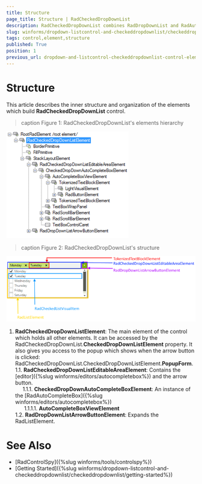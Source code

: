 ```yaml
---
title: Structure
page_title: Structure | RadCheckedDropDownList
description: RadCheckedDropDownList combines RadDropDownList and RadAutoCompleteBox in order to provide functionality to check items in the drop down area and tokenize them in the text area.
slug: winforms/dropdown-listcontrol-and-checkeddropdownlist/checkeddropdownlist/control-element-structure
tags: control,element,structure
published: True
position: 1
previous_url: dropdown-and-listcontrol-checkeddropdownlist-control-element-structure
---
```


# Structure
 
This article describes the inner structure and organization of the elements which build __RadCheckedDropDownList__  control.
        
>caption Figure 1: RadCheckedDropDownList's elements hierarchy

![dropdown-and-listcontrol-checkedropdownlist-structure 001](images/dropdown-and-listcontrol-checkedropdownlist-structure001.png)

>caption Figure 2: RadCheckedDropDownList's structure

![dropdown-and-listcontrol-checkedropdownlist-structure 002](images/dropdown-and-listcontrol-checkedropdownlist-structure002.png)

1. __RadCheckedDropDownListElement__: The main element of the control which holds all other elements. It can be accessed by the RadCheckedDropDownList.__CheckedDropDownListElement__ property. It also gives you access to the popup which shows when the arrow button is clicked: RadCheckedDropDownList.CheckedDropDownListElement.__PopupForm__.  
  1.1. __RadCheckedDropDownListEditableAreaElement__: Contains the [editor]({%slug winforms/editors/autocompletebox%}) and the arrow button.  
&nbsp;&nbsp;&nbsp;&nbsp;&nbsp;1.1.1. __CheckedDropDownAutoCompleteBoxElement__: An instance of the [RadAutoCompleteBox]({%slug winforms/editors/autocompletebox%})   
&nbsp;&nbsp;&nbsp;&nbsp;&nbsp;&nbsp;1.1.1.1. __AutoCompleteBoxViewElement__  
  1.2. __RadDropDownListArrowButtonElement__: Expands the RadListElement.
 

# See Also

* [RadControlSpy]({%slug winforms/tools/controlspy%})
* [Getting Started]({%slug winforms/dropdown-listcontrol-and-checkeddropdownlist/checkeddropdownlist/getting-started%})